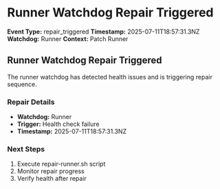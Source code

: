 # Runner Watchdog Repair Triggered

**Event Type:** repair_triggered
**Timestamp:** 2025-07-11T18:57:31.3NZ
**Watchdog:** Runner
**Context:** Patch Runner


## Runner Watchdog Repair Triggered

The runner watchdog has detected health issues and is triggering repair sequence.

### Repair Details
- **Watchdog:** Runner
- **Trigger:** Health check failure
- **Timestamp:** 2025-07-11T18:57:31.3NZ

### Next Steps
1. Execute repair-runner.sh script
2. Monitor repair progress
3. Verify health after repair


